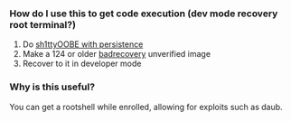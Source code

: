 ### How do I use this to get code execution (dev mode recovery root terminal?)
1.  Do [sh1ttyOOBE with persistence](./readme.md)
2.  Make a 124 or older [badrecovery](https://github.com/BinBashBanana/badrecovery) unverified image
3.  Recover to it in developer mode
### Why is this useful? 
You can get a rootshell while enrolled, allowing for exploits such as daub.
